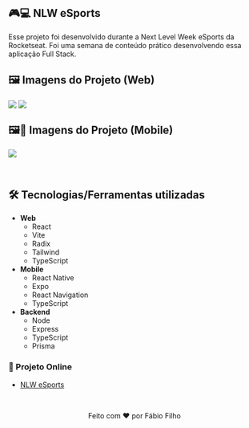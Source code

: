 ## 🎮💻 NLW eSports

Esse projeto foi desenvolvido durante a Next Level Week eSports da Rocketseat. Foi uma semana de conteúdo prático desenvolvendo essa aplicação Full Stack.

## 🖼 Imagens do Projeto (Web)
<img src="https://user-images.githubusercontent.com/71772559/190813600-d22c07b2-1eee-48bb-92bb-f8b46e7dcaf4.png" align="center" />
<img src="https://user-images.githubusercontent.com/71772559/190813638-bc41450e-7f90-4df1-98fa-bfb2f5450b72.png" align="center" />

## 🖼📱 Imagens do Projeto (Mobile)

<img src="https://user-images.githubusercontent.com/71772559/190815895-e609f512-0aa4-4bae-8624-cd2a25bde286.png" align="center" />

&nbsp;

## 🛠️ Tecnologias/Ferramentas utilizadas

* **Web**
  * React
  * Vite
  * Radix
  * Tailwind
  * TypeScript
* **Mobile**
  * React Native
  * Expo
  * React Navigation
  * TypeScript
* **Backend**
  * Node
  * Express
  * TypeScript
  * Prisma

### 🔗 Projeto Online
* [NLW eSports]()

&nbsp;

<p align="center">Feito com ❤ por Fábio Filho</p>
